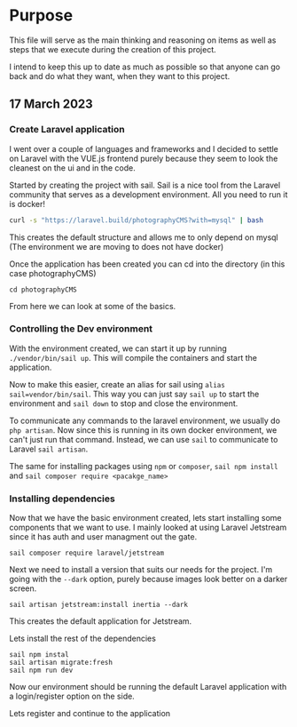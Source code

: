 # Purpose
This file will serve as the main thinking and reasoning on items as well as steps that we execute during the creation of this project.

I intend to keep this up to date as much as possible so that anyone can go back and do what they want, when they want to this project.

## 17 March 2023

### Create Laravel application
I went over a couple of languages and frameworks and I decided to settle on Laravel with the VUE.js frontend purely because they seem to look the cleanest on the ui and in the code.

Started by creating the project with sail. Sail is a nice tool from the Laravel community that serves as a development environment. All you need to run it is docker!

```bash
curl -s "https://laravel.build/photographyCMS?with=mysql" | bash
```
This creates the default structure and allows me to only depend on mysql (The environment we are moving to does not have docker)

Once the application has been created you can cd into the directory (in this case photographyCMS)

`cd photographyCMS`

From here we can look at some of the basics.

### Controlling the Dev environment

With the environment created, we can start it up by running `./vendor/bin/sail up`. This will compile the containers and start the application.

Now to make this easier, create an alias for sail using `alias sail=vendor/bin/sail`. This way you can just say `sail up` to start the environment and `sail down` to stop and close the environment. 

To communicate any commands to the laravel environment, we usually do `php artisan`. Now since this is running in its own docker environment, we can't just run that command. Instead, we can use `sail` to communicate to Laravel `sail artisan`.

The same for installing packages using `npm` or `composer`, `sail npm install` and `sail composer require <pacakge_name>`


### Installing dependencies

Now that we have the basic environment created, lets start installing some components that we want to use. I mainly looked at using Laravel Jetstream since it has auth and user managment out the gate.

`sail composer require laravel/jetstream `

Next we need to install a version that suits our needs for the project. I'm going with the `--dark` option, purely because images look better on a darker screen.

`sail artisan jetstream:install inertia --dark`

This creates the default application for Jetstream.

Lets install the rest of the dependencies

```
sail npm instal
sail artisan migrate:fresh
sail npm run dev
```

Now our environment should be running the default Laravel application with a login/register option on the side.

Lets register and continue to the application
